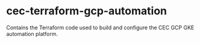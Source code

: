 # cec-terraform-gcp-automation
Contains the Terraform code used to build and configure the CEC GCP GKE automation platform.